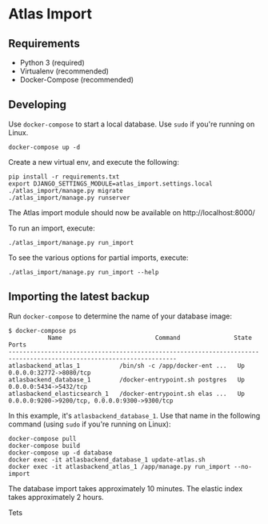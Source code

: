 Atlas Import
============


Requirements
------------

* Python 3 (required)
* Virtualenv (recommended)
* Docker-Compose (recommended)


Developing
----------

Use `docker-compose` to start a local database. Use `sudo` if you're running on Linux.

	docker-compose up -d

Create a new virtual env, and execute the following:

	pip install -r requirements.txt
	export DJANGO_SETTINGS_MODULE=atlas_import.settings.local
	./atlas_import/manage.py migrate
	./atlas_import/manage.py runserver


The Atlas import module should now be available on http://localhost:8000/

To run an import, execute:

	./atlas_import/manage.py run_import

To see the various options for partial imports, execute:

	./atlas_import/manage.py run_import --help


Importing the latest backup
---------------------------

Run `docker-compose` to determine the name of your database image:

	$ docker-compose ps
               Name                          Command               State                       Ports
    ---------------------------------------------------------------------------------------------------------------------
    atlasbackend_atlas_1           /bin/sh -c /app/docker-ent ...   Up      0.0.0.0:32772->8080/tcp
    atlasbackend_database_1        /docker-entrypoint.sh postgres   Up      0.0.0.0:5434->5432/tcp
    atlasbackend_elasticsearch_1   /docker-entrypoint.sh elas ...   Up      0.0.0.0:9200->9200/tcp, 0.0.0.0:9300->9300/tcp


In this example, it's `atlasbackend_database_1`. Use that name in the following command (using `sudo` if you're running
on Linux):

    docker-compose pull
    docker-compose build
    docker-compose up -d database
    docker exec -it atlasbackend_database_1 update-atlas.sh
    docker exec -it atlasbackend_atlas_1 /app/manage.py run_import --no-import

The database import takes approximately 10 minutes.
The elastic index takes approximately 2 hours.

Tets